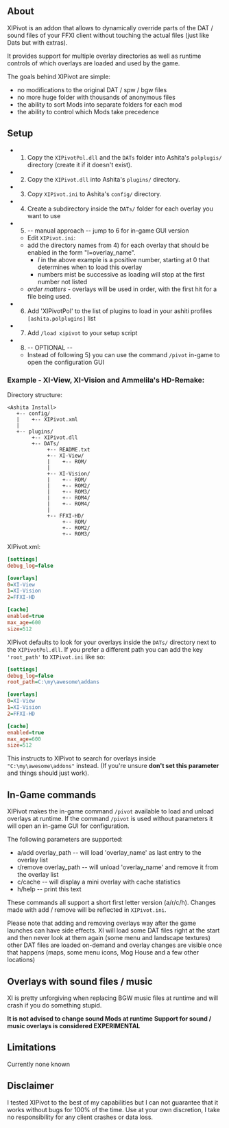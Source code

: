 ## About

XIPivot is an addon that allows to dynamically override parts of the DAT / sound files
of your FFXI client without touching the actual files (just like Dats but with extras).

It provides support for multiple overlay directories as well as runtime controls
of which overlays are loaded and used by the game.

The goals behind XIPivot are simple:

- no modifications to the original DAT / spw / bgw files
- no more huge folder with thousands of anonymous files
- the ability to sort Mods into separate folders for each mod
- the ability to control which Mods take precedence

## Setup

- 1) Copy the `XIPivotPol.dll` and the `DATs` folder into Ashita's `polplugis/` directory (create it if it doesn't exist).
- 2) Copy the `XIPivot.dll` into Ashita's `plugins/` directory.
- 3) Copy `XIPivot.ini` to Ashita's `config/` directory.
- 4) Create a subdirectory inside the `DATs/` folder for each overlay you want to use
- 5) -- manual approach -- jump to 6 for in-game GUI version
   - Edit `XIPivot.ini`:
   - add the directory names from 4) for each overlay that should be enabled in the form "I=overlay_name".
     - _I_ in the above example is a positive number, starting at 0 that determines when to load this overlay
     - numbers mist be successive as loading will stop at the first number not listed
   - *order matters* - overlays will be used in order, with the first hit for a file being used.
- 6) Add 'XIPivotPol' to the list of plugins to load in your ashiti profiles `[ashita.polplugins]` list
- 7) Add `/load xipivot` to your setup script
- 8) -- OPTIONAL --
   - Instead of following 5) you can use the command `/pivot` in-game to open the configuration GUI

### Example - XI-View, XI-Vision and Ammelila's HD-Remake:

Directory structure:

```
<Ashita Install>
   +-- config/
   |    +-- XIPivot.xml
   |
   +-- plugins/
        +-- XIPivot.dll
        +-- DATs/
             +-- README.txt
             +-- XI-View/
             |    +-- ROM/
             |
             +-- XI-Vision/
             |    +-- ROM/
             |    +-- ROM2/
             |    +-- ROM3/
             |    +-- ROM4/
             |    +-- ROM4/
             |
             +-- FFXI-HD/
                  +-- ROM/
                  +-- ROM2/
                  +-- ROM3/
```

XIPivot.xml:

```ini
[settings]
debug_log=false

[overlays]
0=XI-View
1=XI-Vision
2=FFXI-HD

[cache]
enabled=true
max_age=600
size=512
```

XIPivot defaults to look for your overlays inside the `DATs/` directory next to the `XIPivotPol.dll`.
If you prefer a different path you can add the key `'root_path'` to `XIPivot.ini` like so:

```ini
[settings]
debug_log=false
root_path=C:\my\awesome\addans

[overlays]
0=XI-View
1=XI-Vision
2=FFXI-HD

[cache]
enabled=true
max_age=600
size=512
```

This instructs to XIPivot to search for overlays inside `"C:\my\awesome\addons"` instead.
(If you're unsure **don't set this parameter** and things should just work).

## In-Game commands

XIPivot makes the in-game command `/pivot` available to load and unload overlays at runtime.
If the command `/pivot` is used without parameters it will open an in-game GUI for configuration.

The following parameters are supported:

- a/add overlay_path     -- will load 'overlay_name' as last entry to the overlay list
- r/remove overlay_path  -- will unload 'overlay_name' and remove it from the overlay list
- c/cache                -- will display a mini overlay with cache statistics
- h/help                 -- print this text

These commands all support a short first letter version (a/r/c/h).
Changes made with add / remove will be reflected in `XIPivot.ini`.


Please note that adding and removing overlays way after the game launches can have side effects.
XI will load some DAT files right at the start and then never look at them again (some menu and landscape textures)
other DAT files are loaded on-demand and overlay changes are visible once that happens (maps, some menu icons, Mog House and a few other locations)

## Overlays with sound files / music

XI is pretty unforgiving when replacing BGW music files at runtime and will crash if you do something stupid.

**It is not advised to change sound Mods at runtime**
**Support for sound / music overlays is considered EXPERIMENTAL**

## Limitations

Currently none known

## Disclaimer

I tested XIPivot to the best of my capabilities but I can not guarantee that it works without bugs for 100% of the time.
Use at your own discretion, I take no responsibility for any client crashes or data loss.

